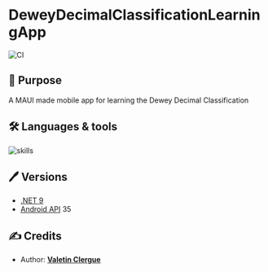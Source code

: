 # DeweyDecimalClassificationLearningApp

![CI](https://github.com/HandyS11/DeweyDecimalClassificationLearningApp/actions/workflows/dotnet.yml/badge.svg)

## 📝 Purpose

A MAUI made mobile app for learning the Dewey Decimal Classification

## 🛠 Languages & tools

![skills](https://skillicons.dev/icons?i=cs,dotnet,visualstudio,rider)

## 🖊️ Versions

- [.NET 9](https://learn.microsoft.com/en-us/dotnet/core/whats-new/dotnet-9/overview)
- [Android API](https://developer.android.com/reference) 35

## ✍️ Credits

- Author: [**Valetin Clergue**](https://github.com/HandyS11)
